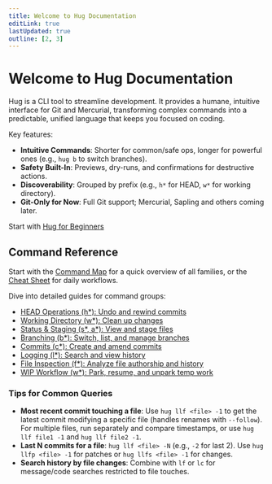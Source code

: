 ```yaml
---
title: Welcome to Hug Documentation
editLink: true
lastUpdated: true
outline: [2, 3]
---
```


# Welcome to Hug Documentation

Hug is a CLI tool to streamline development. It provides a humane, intuitive interface for Git and Mercurial, transforming complex commands into a predictable, unified language that keeps you focused on coding.

Key features:
- **Intuitive Commands**: Shorter for common/safe ops, longer for powerful ones (e.g., `hug b` to switch branches).
- **Safety Built-In**: Previews, dry-runs, and confirmations for destructive actions.
- **Discoverability**: Grouped by prefix (e.g., `h*` for HEAD, `w*` for working directory).
- **Git-Only for Now**: Full Git support; Mercurial, Sapling and others coming later.

Start with [Hug for Beginners](hug-for-beginners.md)

## Command Reference
Start with the [Command Map](/command-map) for a quick overview of all families, or the [Cheat Sheet](/cheat-sheet) for daily workflows.

Dive into detailed guides for command groups:

- [HEAD Operations (h*): Undo and rewind commits](commands/head)
- [Working Directory (w*): Clean up changes](commands/working-dir)
- [Status & Staging (s*, a*): View and stage files](commands/status-staging)
- [Branching (b*): Switch, list, and manage branches](commands/branching)
- [Commits (c*): Create and amend commits](commands/commits)
- [Logging (l*): Search and view history](commands/logging)
- [File Inspection (f*): Analyze file authorship and history](commands/file-inspection)
- [WIP Workflow (w*): Park, resume, and unpark temp work](commands/working-dir)
 
### Tips for Common Queries
- **Most recent commit touching a file**: Use `hug llf <file> -1` to get the latest commit modifying a specific file (handles renames with `--follow`). For multiple files, run separately and compare timestamps, or use `hug llf file1 -1` and `hug llf file2 -1`.
- **Last N commits for a file**: `hug llf <file> -N` (e.g., `-2` for last 2). Use `hug llfp <file> -1` for patches or `hug llfs <file> -1` for changes.
- **Search history by file changes**: Combine with `lf` or `lc` for message/code searches restricted to file touches.
